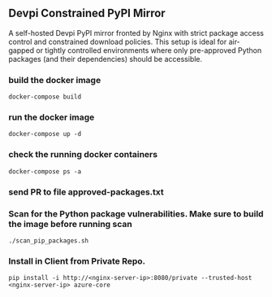 ## Devpi Constrained PyPI Mirror

A self-hosted Devpi PyPI mirror fronted by Nginx with strict package access control and constrained download policies. This setup is ideal for air-gapped or tightly controlled environments where only pre-approved Python packages (and their dependencies) should be accessible.


### build the docker image
`docker-compose build`

### run the docker image
`docker-compose up -d`

### check the running docker containers
`docker-compose ps -a`

### send PR to file approved-packages.txt

### Scan for the Python package vulnerabilities. Make sure to build the image before running scan

`./scan_pip_packages.sh`

### Install in Client from Private Repo.
`pip install -i http://<nginx-server-ip>:8080/private --trusted-host <nginx-server-ip> azure-core`

